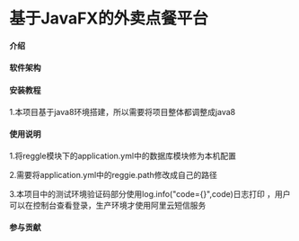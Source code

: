 # 基于JavaFX的外卖点餐平台

#### 介绍
#### 软件架构
#### 安装教程

1.本项目基于java8环境搭建，所以需要将项目整体都调整成java8

#### 使用说明

1.将reggle模块下的application.yml中的数据库模块修为本机配置 

2.需要将application.yml中的reggie.path修改成自己的路径 

3.本项目中的测试环境验证码部分使用log.info("code={}",code)日志打印
，用户可以在控制台查看登录，生产环境才使用阿里云短信服务 

#### 参与贡献